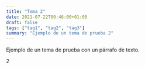 ```yaml
---
title: "Tema 2"
date: 2021-07-22T00:46:00+01:00
draft: false
tags: ["tag1", "tag2", "tag3"]
summary: "Ejemplo de un tema de prueba 2"
---
```


Ejemplo de un tema de prueba con un párrafo de texto.

2
